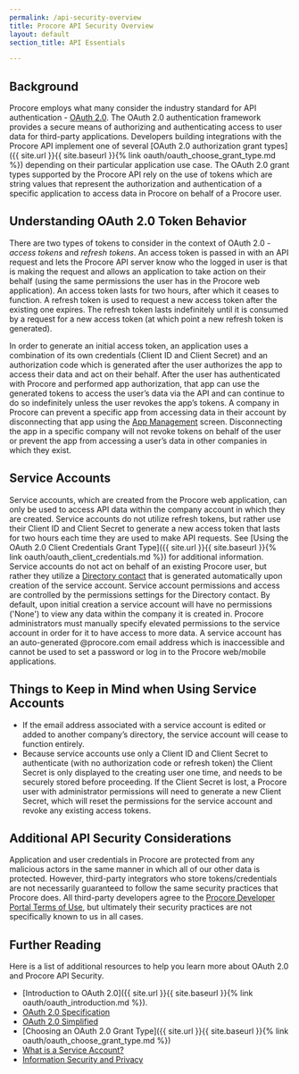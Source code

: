 ```yaml
---
permalink: /api-security-overview
title: Procore API Security Overview
layout: default
section_title: API Essentials

---
```


## Background

Procore employs what many consider the industry standard for API authentication - [OAuth 2.0](https://tools.ietf.org/html/rfc6749). The OAuth 2.0 authentication framework provides a secure means of authorizing and authenticating access to user data for third-party applications. Developers building integrations with the Procore API implement one of several [OAuth 2.0 authorization grant types]({{ site.url }}{{ site.baseurl }}{% link oauth/oauth_choose_grant_type.md %}) depending on their particular application use case. The OAuth 2.0 grant types supported by the Procore API rely on the use of tokens which are string values that represent the authorization and authentication of a specific application to access data in Procore on behalf of a Procore user.

## Understanding OAuth 2.0 Token Behavior

There are two types of tokens to consider in the context of OAuth 2.0 - _access tokens_ and _refresh tokens_. An access token is passed in with an API request and lets the Procore API server know who the logged in user is that is making the request and allows an application to take action on their behalf (using the same permissions the user has in the Procore web application). An access token lasts for two hours, after which it ceases to function. A refresh token is used to request a new access token after the existing one expires. The refresh token lasts indefinitely until it is consumed by a request for a new access token (at which point a new refresh token is generated).

In order to generate an initial access token, an application uses a combination of its own credentials (Client ID and Client Secret) and an authorization code which is generated after the user authorizes the app to access their data and act on their behalf. After the user has authenticated with Procore and performed app authorization, that app can use the generated tokens to access the user’s data via the API and can continue to do so indefinitely unless the user revokes the app’s tokens. A company in Procore can prevent a specific app from accessing data in their account by disconnecting that app using the [App Management](https://support.procore.com/faq/what-is-app-management) screen. Disconnecting the app in a specific company will not revoke tokens on behalf of the user or prevent the app from accessing a user’s data in other companies in which they exist.

## Service Accounts

Service accounts, which are created from the Procore web application, can only be used to access API data within the company account in which they are created. Service accounts do not utilize refresh tokens, but rather use their Client ID and Client Secret to generate a new access token that lasts for two hours each time they are used to make API requests. See [Using the OAuth 2.0 Client Credentials Grant Type]({{ site.url }}{{ site.baseurl }}{% link oauth/oauth_client_credentials.md %}) for additional information. Service accounts do not act on behalf of an existing Procore user, but rather they utilize a [Directory contact](https://support.procore.com/faq/what-is-a-contact-in-procore-and-which-project-tools-support-the-concept) that is generated automatically upon creation of the service account. Service account permissions and access are controlled by the permissions settings for the Directory contact. By default, upon initial creation a service account will have no permissions ('None') to view any data within the company it is created in. Procore administrators must manually specify elevated permissions to the service account in order for it to have access to more data. A service account has an auto-generated @procore.com email address which is inaccessible and cannot be used to set a password or log in to the Procore web/mobile applications.

## Things to Keep in Mind when Using Service Accounts

- If the email address associated with a service account is edited or added to another company’s directory, the service account will cease to function entirely.
- Because service accounts use only a Client ID and Client Secret to authenticate (with no authorization code or refresh token) the Client Secret is only displayed to the creating user one time, and needs to be securely stored before proceeding. If the Client Secret is lost, a Procore user with administrator permissions will need to generate a new Client Secret, which will reset the permissions for the service account and revoke any existing access tokens.

## Additional API Security Considerations

Application and user credentials in Procore are protected from any malicious actors in the same manner in which all of our other data is protected. However, third-party integrators who store tokens/credentials are not necessarily guaranteed to follow the same security practices that Procore does. All third-party developers agree to the [Procore Developer Portal Terms of Use](https://developers.procore.com/terms_and_conditions), but ultimately their security practices are not specifically known to us in all cases.

## Further Reading

Here is a list of additional resources to help you learn more about OAuth 2.0 and Procore API Security.

- [Introduction to OAuth 2.0]({{ site.url }}{{ site.baseurl }}{% link oauth/oauth_introduction.md %}).
- [OAuth 2.0 Specification](https://tools.ietf.org/html/rfc6749)
- [OAuth 2.0 Simplified](https://aaronparecki.com/oauth-2-simplified/)
- [Choosing an OAuth 2.0 Grant Type]({{ site.url }}{{ site.baseurl }}{% link oauth/oauth_choose_grant_type.md %})
- [What is a Service Account?](https://support.procore.com/faq/what-is-a-service-account)
- [Information Security and Privacy](https://support.procore.com/references/information-security-and-privacy)

